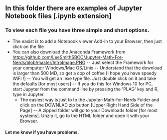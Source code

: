 
## In this folder there are examples of Jupyter Notebook files [.ipynb extension]
### To view each file you have three simple and short options.  
 - The easist is to add a Notebook viewer Add-in to your Browser, then just click on the file
 - You can also download the Anaconda Framework from https://github.com/LeeSmithSBCC/Jupyter-Math-For-Nerds/blob/master/IntroImage.PNG
  -- Just select the Framework for your compute:r Windows/Mac OS/Linix 
  -- Understand that the download is larger than 500 MD, so get a cop of coffee [I hope you have speedy WiFi !]
  -- You will get an .exe type file.  Just double click on it and take the defaults [for most users]
  -- If you do this for Windows 10 for PC, start Jupyter from the command line by pressing the 'PLAG' key and R, type in Jupyter.
   - The easiest way is just to to the Jupyter-Math-for-Nerds Folder and click on the DOWNLAD zip button [Upper Right Hand Side of the Page]
  -- A zipped folder will go to your Downloads folder [for most systems].  Unzip it, go to the HTML folder and open it with your Browser.
  
  #### Let me know if you have problems.
